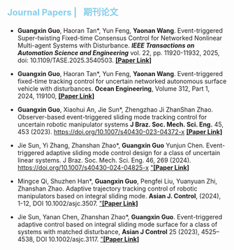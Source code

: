 
**<p style="color: skyblue; font-size: 20px"> Journal Papers |&ensp;  期刊论文 </p>**

- **Guangxin Guo**, Haoran Tan*, Yun Feng, **Yaonan Wang**. Event-triggered Super-twisting Fixed-time Consensus Control for Networked Nonlinear 
Multi-agent Systems with Disturbance. 
***IEEE Transactions on Automation Science and Engineering*** vol. 22, pp. 11920-11932, 2025, doi: 10.1109/TASE.2025.3540503.
<a href="https://ieeexplore.ieee.org/document/10879357">**[Paper Link]**</a>

- **Guangxin Guo**, Haoran Tan*, Yun Feng, **Yaonan Wang**.  Event-triggered fixed-time tracking control for uncertain 
networked autonomous surface vehicle with disturbances. **Ocean Engineering**,
Volume 312, Part 1, 2024, 119100,
<a href="https://www.sciencedirect.com/science/article/abs/pii/S0029801824024387">**[Paper Link]**</a>

- **Guangxin Guo**, Xiaohui An, Jie Sun*, Zhengzhao Ji  ZhanShan Zhao.  Observer-based event-triggered sliding mode tracking control for uncertain robotic manipulator systems
**J Braz. Soc. Mech. Sci. Eng.** 45, 453 (2023). https://doi.org/10.1007/s40430-023-04372-x
<a href="https://link.springer.com/article/10.1007/s40430-023-04372-x">**[Paper Link]**</a>

- Jie Sun, Yi Zhang, Zhanshan Zhao*, **Guangxin Guo**  Yunjun Chen. Event-triggered adaptive sliding mode control design for a class of uncertain linear systems. 
J Braz. Soc. Mech. Sci. Eng. 46, 269 (2024). https://doi.org/10.1007/s40430-024-04825-x 
<a href= "https://link.springer.com/article/10.1007/s40430-024-04825-x#citeas">"**[Paper Link]**</a>

- Mingce Qi, Shuzhen Han*, **Guangxin Guo**, Pengfei Liu, Yuanyuan Zhi, Zhanshan Zhao. Adaptive trajectory tracking 
control of robotic manipulators based on integral sliding mode. **Asian J. Control**, (2024), 1-12, DOI 10.1002/asjc.3507. 
<a href= "https://onlinelibrary.wiley.com/doi/10.1002/asjc.3507">"**[Paper Link]**</a>

- Jie Sun, Yanan Chen, Zhanshan Zhao*, **Guangxin Guo**. Event-triggered adaptive control based on integral sliding mode surface for a class of systems with matched disturbance, 
**Asian J Control** 25 (2023), 4525–4538, DOI 10.1002/asjc.3117. <a href= "https://onlinelibrary.wiley.com/doi/10.1002/asjc.3117">"**[Paper Link]**</a>
